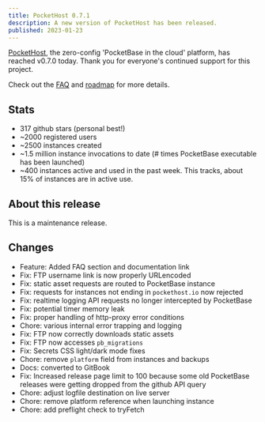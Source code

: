 ```yaml
---
title: PocketHost 0.7.1
description: A new version of PocketHost has been released.
published: 2023-01-23
---
```


[PocketHost](https://pockethost.io), the zero-config 'PocketBase in the cloud' platform, has reached v0.7.0 today. Thank you for everyone's continued support for this project.

Check out the [FAQ](../overview/faq.md) and [roadmap](../overview/roadmap.md) for more details.

## Stats

- 317 github stars (personal best!)
- ~2000 registered users
- ~2500 instances created
- ~1.5 million instance invocations to date (# times PocketBase executable has been launched)
- ~400 instances active and used in the past week. This tracks, about 15% of instances are in active use.

## About this release

This is a maintenance release.

## Changes

- Feature: Added FAQ section and documentation link
- Fix: FTP username link is now properly URLencoded
- Fix: static asset requests are routed to PocketBase instance
- Fix: requests for instances not ending in `pockethost.io` now rejected
- Fix: realtime logging API requests no longer intercepted by PocketBase
- Fix: potential timer memory leak
- Fix: proper handling of http-proxy error conditions
- Chore: various internal error trapping and logging
- Fix: FTP now correctly downloads static assets
- Fix: FTP now accesses `pb_migrations`
- Fix: Secrets CSS light/dark mode fixes
- Chore: remove `platform` field from instances and backups
- Docs: converted to GitBook
- Fix: Increased release page limit to 100 because some old PocketBase releases were getting dropped from the github API query
- Chore: adjust logfile destination on live server
- Chore: remove platform reference when launching instance
- Chore: add preflight check to tryFetch

